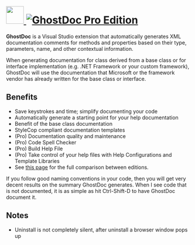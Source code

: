 # [<img src="https://cdn.jsdelivr.net/gh/AdmiringWorm/chocolatey-packages@4f51ac8f5a2beb847f7672f2c5110ba4cab1b27b/automatic/ghostdoc-pro/icons/32x32.png" height="48" width="48" /> ![GhostDoc Pro Edition](https://img.shields.io/chocolatey/v/ghostdoc-pro.svg?label=GhostDoc%20Pro%20Edition&style=for-the-badge)](https://community.chocolatey.org/packages/ghostdoc-pro)

**GhostDoc** is a Visual Studio extension that automatically generates XML documentation comments for methods and properties based on their type, parameters, name, and other contextual information.

When generating documentation for class derived from a base class or for interface implementation (e.g. .NET Framework or your custom framework), GhostDoc will use the documentation that Microsoft or the framework vendor has already written for the base class or interface.

## Benefits

- Save keystrokes and time; simplify documenting your code
- Automatically generate a starting point for your help documentation
- Benefit of the base class documentation
- StyleCop compliant documentation templates
- (Pro) Documentation quality and maintenance
- (Pro) Code Spell Checker
- (Pro) Build Help File
- (Pro) Take control of your help files with Help Configurations and Template Libraries
- See [this page](http://submain.com/ghostdoc/editions/) for the full comparison between editions.

If you follow good naming conventions in your code, then you will get very decent results on the summary GhostDoc generates. When I see code that is not documented, it is as simple as hit Ctrl-Shift-D to have GhostDoc document it.

## Notes

- Uninstall is not completely silent, after uninstall a browser window pops up
